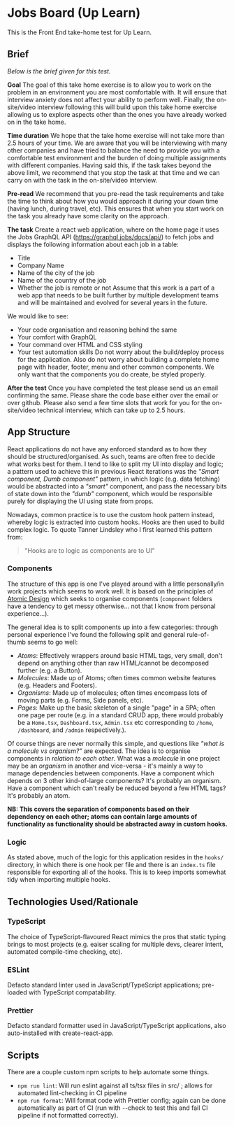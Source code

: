 # Jobs Board (Up Learn)

This is the Front End take-home test for Up Learn.

## Brief

_Below is the brief given for this test._

**Goal**
The goal of this take home exercise is to allow you to work on the problem in an environment you are most comfortable with. It will ensure that interview anxiety does not affect your ability to perform well. Finally, the on-site/video interview following this will build upon this take home exercise allowing us to explore aspects other than the ones you have already worked on in the take home.

**Time duration**
We hope that the take home exercise will not take more than 2.5 hours of your time. We are aware that you will be interviewing with many other companies and have tried to balance the need to provide you with a comfortable test environment and the burden of doing multiple assignments with different companies. Having said this, if the task takes beyond the above limit, we recommend that you stop the task at that time and we can carry on with the task in the on-site/video interview.

**Pre-read**
We recommend that you pre-read the task requirements and take the time to think about how you would approach it during your down time (having lunch, during travel, etc). This ensures that when you start work on the task you already have some clarity on the approach.

**The task**
Create a react web application, where on the home page it uses the Jobs GraphQL API (https://graphql.jobs/docs/api/) to fetch jobs and displays the following information about each job in a table:

- Title
- Company Name
- Name of the city of the job
- Name of the country of the job
- Whether the job is remote or not
  Assume that this work is a part of a web app that needs to be built further by multiple development teams and will be maintained and evolved for several years in the future.

We would like to see:

- Your code organisation and reasoning behind the same
- Your comfort with GraphQL
- Your command over HTML and CSS styling
- Your test automation skills
  Do not worry about the build/deploy process for the application. Also do not worry about building a complete home page with header, footer, menu and other common components. We only want that the components you do create, be styled properly.

**After the test**
Once you have completed the test please send us an email confirming the same. Please share the code base either over the email or over github. Please also send a few time slots that work for you for the on-site/video technical interview, which can take up to 2.5 hours.

## App Structure

React applications do not have any enforced standard as to how they should be structured/organised. As such, teams are often free to decide what works best for them. I tend to like to split my UI into display and logic; a pattern used to achieve this in previous React iterations was the _"Smart component, Dumb component"_ pattern, in which logic (e.g. data fetching) would be abstracted into a _"smart"_ component, and pass the necessary bits of state down into the _"dumb"_ component, which would be responsible purely for displaying the UI using state from props.

Nowadays, common practice is to use the custom hook pattern instead, whereby logic is extracted into custom hooks. Hooks are then used to build complex logic. To quote Tanner Lindsley who I first learned this pattern from:

> "Hooks are to logic as components are to UI"

### Components

The structure of this app is one I've played around with a little personally/in work projects which seems to work well. It is based on the principles of [Atomic Design](https://bradfrost.com/blog/post/atomic-web-design/) which seeks to organise components (`component` folders have a tendency to get messy otherwise... not that I know from personal experience...).

The general idea is to split components up into a few categories: through personal experience I've found the following split and general rule-of-thumb seems to go well:

- _Atoms_: Effectively wrappers around basic HTML tags, very small, don't depend on anything other than raw HTML/cannot be decomposed further (e.g. a Button).
- _Molecules_: Made up of Atoms; often times common website features (e.g. Headers and Footers).
- _Organisms_: Made up of molecules; often times encompass lots of moving parts (e.g. Forms, Side panels, etc).
- _Pages_: Make up the basic skeleton of a single "page" in a SPA; often one page per route (e.g. in a standard CRUD app, there would probably be a `Home.tsx`, `Dashboard.tsx`, `Admin.tsx` etc corresponding to `/home`, `/dashboard`, and `/admin` respectively.).

Of course things are never normally this simple, and questions like _"what is a molecule vs organism?"_ are expected. The idea is to organise components in _relation to each other_. What was a _molecule_ in one project may be an _organism_ in another and vice-versa - it's mainly a way to manage dependencies between components. Have a component which depends on 3 other kind-of-large components? It's probably an organism. Have a component which can't really be reduced beyond a few HTML tags? It's probably an atom.

**NB: This covers the separation of components based on their dependency on each other; atoms can contain large amounts of functionality as functionality should be abstracted away in custom hooks.**

### Logic

As stated above, much of the logic for this application resides in the `hooks/` directory, in which there is one hook per file and there is an `index.ts` file responsible for exporting all of the hooks. This is to keep imports somewhat tidy when importing multiple hooks.

## Technologies Used/Rationale

### TypeScript

The choice of TypeScript-flavoured React mimics the pros that static typing brings to most projects (e.g. eaiser scaling for multiple devs, clearer intent, automated compile-time checking, etc).

### ESLint

Defacto standard linter used in JavaScript/TypeScript applications; pre-loaded with TypeScript compatability.

### Prettier

Defacto standard formatter used in JavaScript/TypeScript applications, also auto-installed with create-react-app.

## Scripts

There are a couple custom npm scripts to help automate some things.

- `npm run lint`: Will run eslint against all ts/tsx files in src/ ; allows for automated lint-checking in CI pipeline
- `npm run format`: Will format code with Prettier config; again can be done automatically as part of CI (run with --check to test this and fail CI pipeline if not formatted correctly).
